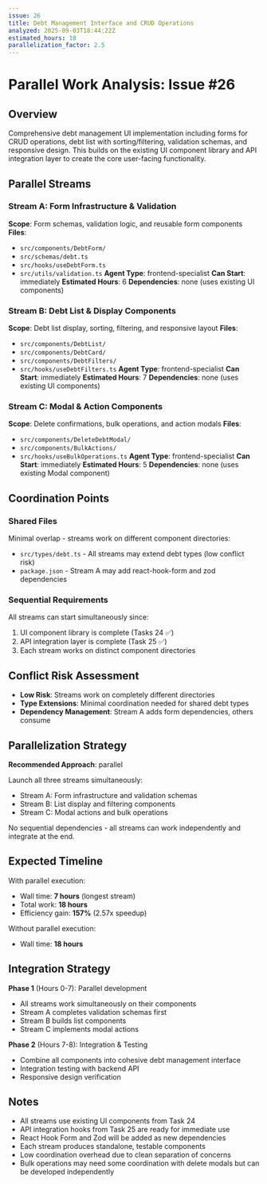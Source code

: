 ```yaml
---
issue: 26
title: Debt Management Interface and CRUD Operations
analyzed: 2025-09-03T18:44:22Z
estimated_hours: 18
parallelization_factor: 2.5
---
```


# Parallel Work Analysis: Issue #26

## Overview
Comprehensive debt management UI implementation including forms for CRUD operations, debt list with sorting/filtering, validation schemas, and responsive design. This builds on the existing UI component library and API integration layer to create the core user-facing functionality.

## Parallel Streams

### Stream A: Form Infrastructure & Validation
**Scope**: Form schemas, validation logic, and reusable form components
**Files**:
- `src/components/DebtForm/`
- `src/schemas/debt.ts`
- `src/hooks/useDebtForm.ts`
- `src/utils/validation.ts`
**Agent Type**: frontend-specialist
**Can Start**: immediately
**Estimated Hours**: 6
**Dependencies**: none (uses existing UI components)

### Stream B: Debt List & Display Components
**Scope**: Debt list display, sorting, filtering, and responsive layout
**Files**:
- `src/components/DebtList/`
- `src/components/DebtCard/`
- `src/components/DebtFilters/`
- `src/hooks/useDebtFilters.ts`
**Agent Type**: frontend-specialist
**Can Start**: immediately
**Estimated Hours**: 7
**Dependencies**: none (uses existing UI components)

### Stream C: Modal & Action Components
**Scope**: Delete confirmations, bulk operations, and action modals
**Files**:
- `src/components/DeleteDebtModal/`
- `src/components/BulkActions/`
- `src/hooks/useBulkOperations.ts`
**Agent Type**: frontend-specialist
**Can Start**: immediately
**Estimated Hours**: 5
**Dependencies**: none (uses existing Modal component)

## Coordination Points

### Shared Files
Minimal overlap - streams work on different component directories:
- `src/types/debt.ts` - All streams may extend debt types (low conflict risk)
- `package.json` - Stream A may add react-hook-form and zod dependencies

### Sequential Requirements
All streams can start simultaneously since:
1. UI component library is complete (Tasks 24 ✅)
2. API integration layer is complete (Task 25 ✅)
3. Each stream works on distinct component directories

## Conflict Risk Assessment
- **Low Risk**: Streams work on completely different directories
- **Type Extensions**: Minimal coordination needed for shared debt types
- **Dependency Management**: Stream A adds form dependencies, others consume

## Parallelization Strategy

**Recommended Approach**: parallel

Launch all three streams simultaneously:
- Stream A: Form infrastructure and validation schemas
- Stream B: List display and filtering components  
- Stream C: Modal actions and bulk operations

No sequential dependencies - all streams can work independently and integrate at the end.

## Expected Timeline

With parallel execution:
- Wall time: **7 hours** (longest stream)
- Total work: **18 hours**
- Efficiency gain: **157%** (2.57x speedup)

Without parallel execution:
- Wall time: **18 hours**

## Integration Strategy

**Phase 1** (Hours 0-7): Parallel development
- All streams work simultaneously on their components
- Stream A completes validation schemas first
- Stream B builds list components
- Stream C implements modal actions

**Phase 2** (Hours 7-8): Integration & Testing
- Combine all components into cohesive debt management interface
- Integration testing with backend API
- Responsive design verification

## Notes
- All streams use existing UI components from Task 24
- API integration hooks from Task 25 are ready for immediate use
- React Hook Form and Zod will be added as new dependencies
- Each stream produces standalone, testable components
- Low coordination overhead due to clean separation of concerns
- Bulk operations may need some coordination with delete modals but can be developed independently